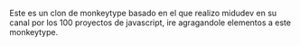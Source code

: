 Este es un clon de monkeytype basado en el que realizo midudev en su canal por los 100 proyectos de javascript, ire agragandole elementos a este monkeytype.
